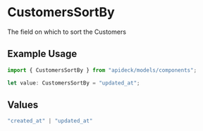 # CustomersSortBy

The field on which to sort the Customers

## Example Usage

```typescript
import { CustomersSortBy } from "apideck/models/components";

let value: CustomersSortBy = "updated_at";
```

## Values

```typescript
"created_at" | "updated_at"
```